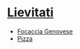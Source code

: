 # [Lievitati](Lievitati)

- [Focaccia Genovese](Lievitati/Focaccia-Genovese.md)
- [Pizza](Lievitati/Pizza.md)
